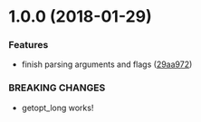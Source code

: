 <a name="1.0.0"></a>
# 1.0.0 (2018-01-29)


### Features

* finish parsing arguments and flags ([29aa972](https://github.com/wyk9787/compiler/commit/29aa972))


### BREAKING CHANGES

* getopt_long works!



